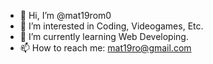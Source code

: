 - 👋 Hi, I’m @mat19rom0
- 👀 I’m interested in Coding, Videogames, Etc.
- 🌱 I’m currently learning Web Developing.
- 📫 How to reach me: mat19ro@gmail.com

<!---
mat19rom0/mat19rom0 is a ✨ special ✨ repository because its `README.md` (this file) appears on your GitHub profile.
You can click the Preview link to take a look at your changes.
--->

